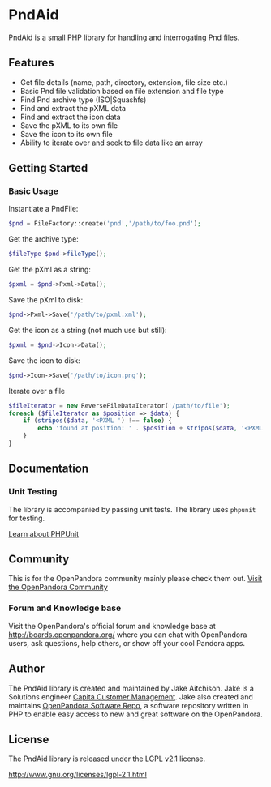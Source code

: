 # PndAid

PndAid is a small PHP library for handling and interrogating Pnd files.

## Features

* Get file details (name, path, directory, extension, file size etc.)
* Basic Pnd file validation based on file extension and file type
* Find Pnd archive type (ISO|Squashfs)
* Find and extract the pXML data
* Find and extract the icon data
* Save the pXML to its own file
* Save the icon to its own file
* Ability to iterate over and seek to file data like an array

## Getting Started

### Basic Usage

Instantiate a PndFile:
```PHP
$pnd = FileFactory::create('pnd','/path/to/foo.pnd');
```
Get the archive type:
```PHP
$fileType $pnd->fileType();
```
Get the pXml as a string:
```PHP
$pxml = $pnd->Pxml->Data();
```
Save the pXml to disk:
```PHP
$pnd->Pxml->Save('/path/to/pxml.xml');
```
Get the icon as a string (not much use but still):
```PHP
$pxml = $pnd->Icon->Data();
```
Save the icon to disk:
```PHP
$pnd->Icon->Save('/path/to/icon.png');
```
Iterate over a file
```PHP
$fileIterator = new ReverseFileDataIterator('/path/to/file');
foreach ($fileIterator as $position => $data) {
    if (stripos($data, '<PXML ') !== false) {
        echo 'found at position: ' . $position + stripos($data, '<PXML ');
    }
}
```
## Documentation

### Unit Testing

The library is accompanied by passing unit tests. The library uses `phpunit` for testing.

[Learn about PHPUnit](https://github.com/sebastianbergmann/phpunit/)

## Community

This is for the OpenPandora community mainly please check them out.
[Visit the OpenPandora Community](http://boards.openpandora.org/)

### Forum and Knowledge base

Visit the OpenPandora's official forum and knowledge base at <http://boards.openpandora.org/> where you can
chat with OpenPandora users, ask questions, help others, or show off your cool Pandora apps.

## Author

The PndAid library is created and maintained by Jake Aitchison. Jake is a Solutions engineer
[Capita Customer Management](http://www.capitacustomermanagement.co.uk/‎). Jake also created and maintains
[OpenPandora Software Repo](http://repo.openpandora.org/), a software repository written in PHP to enable easy
access to new and great software on the OpenPandora.

## License

The PndAid library is released under the LGPL v2.1 license.

<http://www.gnu.org/licenses/lgpl-2.1.html>
